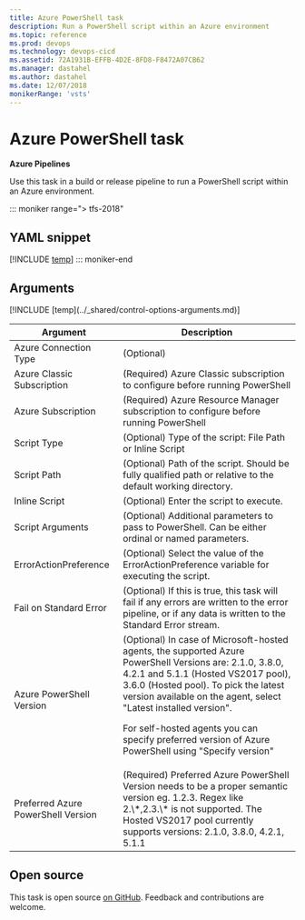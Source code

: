 ```yaml
---
title: Azure PowerShell task
description: Run a PowerShell script within an Azure environment
ms.topic: reference
ms.prod: devops
ms.technology: devops-cicd
ms.assetid: 72A1931B-EFFB-4D2E-8FD8-F8472A07CB62
ms.manager: dastahel
ms.author: dastahel
ms.date: 12/07/2018
monikerRange: 'vsts'
---
```


# Azure PowerShell task

**Azure Pipelines**

Use this task in a build or release pipeline to run a PowerShell script within an Azure environment.

::: moniker range="> tfs-2018"
## YAML snippet
[!INCLUDE [temp](../_shared/yaml/AzurePowerShellV3.md)]
::: moniker-end

## Arguments

<table><thead><tr><th>Argument</th><th>Description</th></tr></thead>
<tr><td>Azure Connection Type</td><td>(Optional) </td></tr>
<tr><td>Azure Classic Subscription</td><td>(Required) Azure Classic subscription to configure before running PowerShell</td></tr>
<tr><td>Azure Subscription</td><td>(Required) Azure Resource Manager subscription to configure before running PowerShell</td></tr>
<tr><td>Script Type</td><td>(Optional) Type of the script: File Path or Inline Script</td></tr>
<tr><td>Script Path</td><td>(Optional) Path of the script. Should be fully qualified path or relative to the default working directory.</td></tr>
<tr><td>Inline Script</td><td>(Optional) Enter the script to execute.</td></tr>
<tr><td>Script Arguments</td><td>(Optional) Additional parameters to pass to PowerShell.  Can be either ordinal or named parameters.</td></tr>
<tr><td>ErrorActionPreference</td><td>(Optional) Select the value of the ErrorActionPreference variable for executing the script.</td></tr>
<tr><td>Fail on Standard Error</td><td>(Optional) If this is true, this task will fail if any errors are written to the error pipeline, or if any data is written to the Standard Error stream.</td></tr>
<tr><td>Azure PowerShell Version</td><td>(Optional) In case of Microsoft-hosted agents, the supported Azure PowerShell Versions are: 2.1.0, 3.8.0, 4.2.1 and 5.1.1 (Hosted VS2017 pool), 3.6.0 (Hosted pool).
To pick the latest version available on the agent, select "Latest installed version".

For self-hosted agents you can specify preferred version of Azure PowerShell using "Specify version"</td></tr>
<tr><td>Preferred Azure PowerShell Version</td><td>(Required) Preferred Azure PowerShell Version needs to be a proper semantic version eg. 1.2.3. Regex like 2.\*,2.3.\* is not supported. The Hosted VS2017 pool currently supports versions: 2.1.0, 3.8.0, 4.2.1, 5.1.1</td></tr>
[!INCLUDE [temp](../_shared/control-options-arguments.md)]
</table>

## Open source

This task is open source [on GitHub](https://github.com/Microsoft/azure-pipelines-tasks). Feedback and contributions are welcome.
